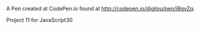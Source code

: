 A Pen created at CodePen.io found at http://codepen.io/digilou/pen/jBgvZq.

Project 11 for JavaScript30
